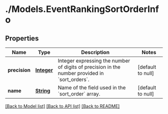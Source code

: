 # ./Models.EventRankingSortOrderInfo
## Properties

Name | Type | Description | Notes
------------ | ------------- | ------------- | -------------
**precision** | [**Integer**](integer.md) | Integer expressing the number of digits of precision in the number provided in &#x60;sort_orders&#x60;. | [default to null]
**name** | [**String**](string.md) | Name of the field used in the &#x60;sort_order&#x60; array. | [default to null]

[[Back to Model list]](../README.md#documentation-for-models) [[Back to API list]](../README.md#documentation-for-api-endpoints) [[Back to README]](../README.md)

